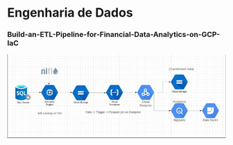 # Engenharia de Dados
### Build-an-ETL-Pipeline-for-Financial-Data-Analytics-on-GCP-IaC
![](https://github.com/Antonio-Borges-Rufino/Build-an-ETL-Pipeline-for-Financial-Data-Analytics-on-GCP-IaC/raw/main/Architecture.webp)
